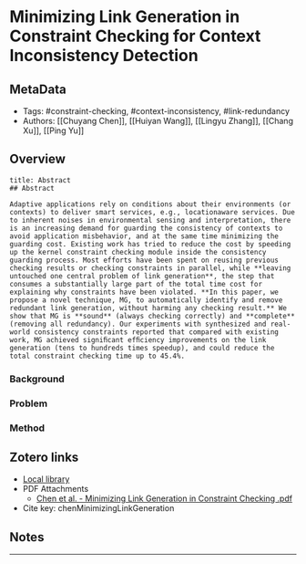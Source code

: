 # Minimizing Link Generation in Constraint Checking for Context Inconsistency Detection

## MetaData

* Tags: #constraint-checking, #context-inconsistency, #link-redundancy
* Authors: [[Chuyang Chen]], [[Huiyan Wang]], [[Lingyu Zhang]], [[Chang Xu]], [[Ping Yu]]

## Overview

```ad-quote
title: Abstract
## Abstract

Adaptive applications rely on conditions about their environments (or contexts) to deliver smart services, e.g., locationaware services. Due to inherent noises in environmental sensing and interpretation, there is an increasing demand for guarding the consistency of contexts to avoid application misbehavior, and at the same time minimizing the guarding cost. Existing work has tried to reduce the cost by speeding up the kernel constraint checking module inside the consistency guarding process. Most efforts have been spent on reusing previous checking results or checking constraints in parallel, while **leaving untouched one central problem of link generation**, the step that consumes a substantially large part of the total time cost for explaining why constraints have been violated. **In this paper, we propose a novel technique, MG, to automatically identify and remove redundant link generation, without harming any checking result.** We show that MG is **sound** (always checking correctly) and **complete** (removing all redundancy). Our experiments with synthesized and real-world consistency constraints reported that compared with existing work, MG achieved signiﬁcant efﬁciency improvements on the link generation (tens to hundreds times speedup), and could reduce the total constraint checking time up to 45.4%.

```

### Background

### Problem

### Method

## Zotero links

* [Local library](zotero://select/items/1_4SQA89E5)
* PDF Attachments
	- [Chen et al. - Minimizing Link Generation in Constraint Checking .pdf](zotero://open-pdf/library/items/G5NXTQYN)
* Cite key: chenMinimizingLinkGeneration

## Notes











***

